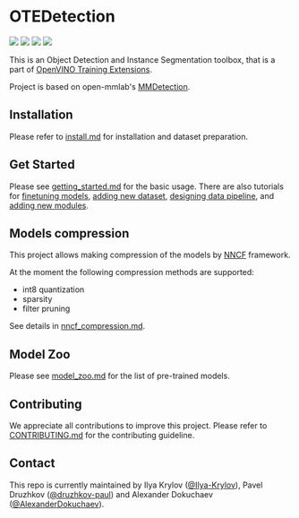 # OTEDetection

![](https://img.shields.io/badge/python-3.6%2B-green)
![](https://img.shields.io/badge/pytorch-1.3%2B-orange)
![](https://img.shields.io/badge/openvino-2020.4-blue)
![](https://img.shields.io/badge/onnxruntime-1.1.2%2B-yellow)


This is an Object Detection and Instance Segmentation toolbox, that is a part of [OpenVINO Training Extensions](https://github.com/opencv/openvino_training_extensions).

Project is based on open-mmlab's [MMDetection](https://github.com/open-mmlab/mmdetection).

## Installation

Please refer to [install.md](docs/install.md) for installation and dataset preparation.

## Get Started

Please see [getting_started.md](docs/getting_started.md) for the basic usage. There are also tutorials for [finetuning models](docs/tutorials/finetune.md), [adding new dataset](docs/tutorials/new_dataset.md), [designing data pipeline](docs/tutorials/data_pipeline.md), and [adding new modules](docs/tutorials/new_modules.md).

## Models compression

This project allows making compression of the models by [NNCF](https://github.com/openvinotoolkit/nncf_pytorch) framework.

At the moment the following compression methods are supported:
* int8 quantization
* sparsity
* filter pruning

See details in [nncf_compression.md](docs/nncf_compression.md).

## Model Zoo

Please see [model_zoo.md](docs/model_zoo.md) for the list of pre-trained models.

## Contributing

We appreciate all contributions to improve this project. Please refer to [CONTRIBUTING.md](.github/CONTRIBUTING.md) for the contributing guideline.

## Contact

This repo is currently maintained by Ilya Krylov ([@Ilya-Krylov](https://github.com/Ilya-Krylov)), Pavel Druzhkov ([@druzhkov-paul](https://github.com/druzhkov-paul)) and Alexander Dokuchaev ([@AlexanderDokuchaev](https://github.com/AlexanderDokuchaev)).
